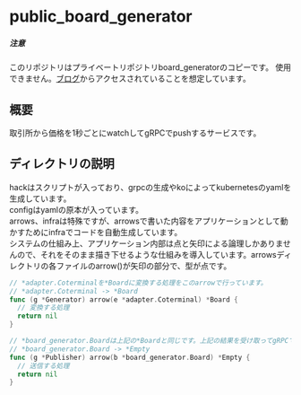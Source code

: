 # public_board_generator
##### 注意
  このリポジトリはプライベートリポジトリboard_generatorのコピーです。
  使用できません。[ブログ](https://paulhindemith.hatenablog.com/entry/2022/02/26/164810)からアクセスされていることを想定しています。
## 概要
取引所から価格を1秒ごとにwatchしてgRPCでpushするサービスです。
## ディレクトリの説明
hackはスクリプトが入っており、grpcの生成やkoによってkubernetesのyamlを生成しています。<br>
configはyamlの原本が入っています。<br>
arrows、infraは特殊ですが、arrowsで書いた内容をアプリケーションとして動かすためにinfraでコードを自動生成しています。<br>
システムの仕組み上、アプリケーション内部は点と矢印による論理しかありませんので、それをそのまま描き下せるような仕組みを導入しています。arrowsディレクトリの各ファイルのarrow()が矢印の部分で、型が点です。<br>
```go
// *adapter.Coterminalを*Boardに変換する処理をこのarrowで行っています。
// *adapter.Coterminal -> *Board
func (g *Generator) arrow(e *adapter.Coterminal) *Board {
  // 変換する処理
  return nil
}
```
```go
// *board_generator.Boardは上記の*Boardと同じです。上記の結果を受け取ってgRPCで送信する処理を行います。
// *board_generator.Board -> *Empty
func (g *Publisher) arrow(b *board_generator.Board) *Empty {
  // 送信する処理
  return nil
}
```
